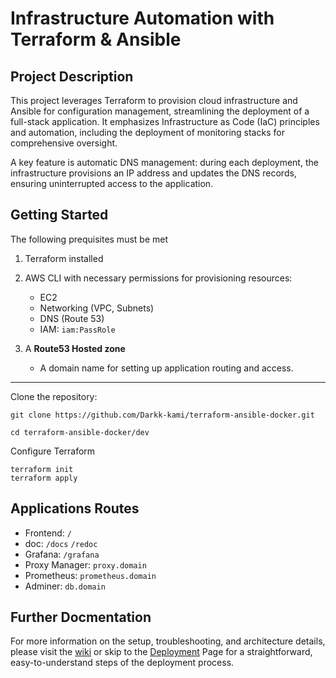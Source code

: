 # Infrastructure Automation with Terraform & Ansible

## Project Description
This project leverages Terraform to provision cloud infrastructure and Ansible for configuration management, streamlining the deployment of a full-stack application. It emphasizes Infrastructure as Code (IaC) principles and automation, including the deployment of monitoring stacks for comprehensive oversight.

A key feature is automatic DNS management: during each deployment, the infrastructure provisions an IP address and updates the DNS records, ensuring uninterrupted access to the application.

## Getting Started
The following prequisites must be met

1. Terraform installed

2. AWS CLI with necessary permissions for provisioning resources:
    * EC2
    * Networking (VPC, Subnets)
    * DNS (Route 53)
    * IAM: `iam:PassRole`

3. A **Route53 Hosted zone**
   * A domain name for setting up application routing and access.
***
Clone the repository:
```
git clone https://github.com/Darkk-kami/terraform-ansible-docker.git

cd terraform-ansible-docker/dev
```
Configure Terraform
```
terraform init
terraform apply
```

## Applications Routes
* Frontend: `/`
* doc: `/docs` `/redoc`
* Grafana: `/grafana`
* Proxy Manager: `proxy.domain`
* Prometheus: `prometheus.domain`
* Adminer: `db.domain`


## Further Docmentation

For more information on the setup, troubleshooting, and architecture details, please visit the [wiki](https://github.com/Darkk-kami/terraform-ansible-docker/wiki)
or skip to the [Deployment](https://github.com/Darkk-kami/terraform-ansible-docker/wiki/Deployment-Process) Page for a straightforward, easy-to-understand steps of the deployment process.
